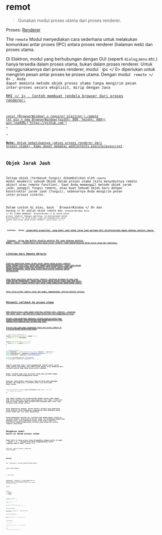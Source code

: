 # remot

> Gunakan modul proses utama dari proses renderer.

Proses: [Renderer](../glossary.md#renderer-process)

The `remote` Modul menyediakan cara sederhana untuk melakukan komunikasi antar proses (IPC) antara proses renderer (halaman web) dan proses utama.

Di Elektron, modul yang berhubungan dengan GUI (seperti `dialog`,`menu` etc.) hanya tersedia dalam proses utama, bukan dalam proses renderer. Untuk menggunakannya dari proses renderer, modul ` ipc </ 0> diperlukan untuk mengirim pesan antar proses ke proses utama. Dengan modul <code> remote </ 0> , Anda dapat meminta metode objek proses utama tanpa mengirim pesan inter-proses secara eksplisit, mirip dengan Java <a href="http://en.wikipedia.org/wiki/Java_remote_method_invocation"> RMI </ 1> . Contoh membuat jendela browser dari proses renderer:</p>

<pre><code class="javascript">const {BrowserWindow} = require('electron').remote
let win = new BrowserWindow({width: 800, height: 600})
win.loadURL('https://github.com')
`</pre> 

**Note:** Untuk kebalikannya (akses proses renderer dari proses utama), Kamu dapat memakai [webContents.executeJavascript](web-contents.md#contentsexecutejavascriptcode-usergesture-callback).

## Objek Jarak Jauh

Setiap objek (termasuk fungsi) dikembalikan oleh `remote` modul mewakili sebuah Objek dalam proses utama (kita menyebutnya remote object atau remote function). Saat Anda memanggil metode objek jarak jauh, panggil fungsi remote, atau buat Sebuah objek baru dengan konstruktor jarak jauh (fungsi), sebenarnya Anda mengirim pesan inter-proses sinkron.

Dalam contoh di atas, baik ` BrowserWindow </ 0> dan <code> menang </ 0> adalah objek remote dan
 <code> BrowserWindow baru </ 0> tidak membuat <code> BrowserWindow </ 0> objek dalam proses renderer Sebagai gantinya, ia menciptakan objek <code> BrowserWindow </ 0> dalam proses utama dan mengembalikan objek remote yang sesuai dalam proses renderer, yaitu objek
 <code> win </ 0> .</p>

<p><strong> Catatan: </ 0> Hanya <a href="https://developer.mozilla.org/en-US/docs/Web/JavaScript/Enumerability_and_ownership_of_properties"> enumerable properties </ 1> yang hadir saat objek jarak jauh pertama kali direferensikan dapat diakses melalui remote.</p>

<p><strong> Catatan: </ 0> Array dan Buffer disalin melalui IPC saat diakses melalui 
modul <code> remote </ 1> . Memodifikasi mereka dalam proses renderer tidak memodifikasinya dalam proses utama dan sebaliknya.</p>

<h2>Lifetime dari Remote Objects</h2>

<p>Elektron memastikan bahwa selama objek remote dalam proses renderer
Hidup (dengan kata lain, belum ada sampah yang dikumpulkan), objek yang sesuai
dalam proses utama tidak akan dilepaskan. Bila objek remote sudah ada
Sampah dikumpulkan, objek yang sesuai dalam proses utamanya adalah
dereferenced.</p>

<p>Jika objek jauh bocor dalam proses renderer (misalnya disimpan di peta tapi
tidak pernah dibebaskan), objek yang sesuai dalam proses utama juga akan bocor,
jadi Anda harus sangat berhati-hati untuk tidak membocorkan benda-benda remote.</p>

<p>Jenis nilai primer seperti senar dan angka, bagaimanapun, dikirim melalui salinan.</p>

<h2>Melewati callback ke proses utama</h2>

<p>Kode dalam proses utama dapat menerima callback dari renderer - misalnya
itu <code>remote` modul - tapi Anda harus sangat berhati-hati saat menggunakan ini fitur.

Pertama, untuk menghindari kebuntuan, callback masuk ke proses utama disebut asynchronous. Anda seharusnya tidak mengharapkan proses utama dapatkan nilai kembalian dari callback yang lewat.

Misalnya Anda tidak dapat menggunakan fungsi dari proses renderer di a `Array.map` disebut dalam proses utama:

```javascript
// main process mapNumbers.js
exports.withRendererCallback = (mapper) => {
  return [1, 2, 3].map(mapper)
}

exports.withLocalCallback = () => {
  return [1, 2, 3].map(x => x + 1)
}
```

```javascript
// renderer process
const mapNumbers = require('electron').remote.require('./mapNumbers')
const withRendererCb = mapNumbers.withRendererCallback(x => x + 1)
const withLocalCb = mapNumbers.withLocalCallback()

console.log(withRendererCb, withLocalCb)
// [undefined, undefined, undefined], [2, 3, 4]
```

Seperti yang Anda lihat, nilai pengembalian sinkron caller caller tidak seperti diharapkan, dan tidak sesuai dengan nilai kembalian dari callback identik yang hidup dalam proses utamanya.

Kedua, callback yang lolos ke proses utama akan bertahan sampai Proses utama sampah-mengumpulkan mereka.

Misalnya, kode berikut sepertinya tidak bersalah pada pandangan pertama. Ini menginstal a callback untuk `close` acara pada objek remote:

```javascript
require('electron').remote.getCurrentWindow().on('close', () => {
  // window was closed...
})
```

Tapi ingat callback ini direferensikan dengan proses utama sampai Anda secara eksplisit mencopot pemasangannya. Jika tidak, setiap kali Anda me-reload jendela Anda callback akan dipasang lagi, bocor satu callback untuk setiap restart.

Untuk memperburuk keadaan, karena konteks callback yang sebelumnya telah diinstal Telah dilepaskan, pengecualian akan dinaikkan dalam proses utama saat `close` acara dipancarkan.

Untuk menghindari masalah ini, pastikan Anda membersihkan rujukan ke callback renderer diteruskan ke proses utama. Ini melibatkan pembersihan penangan acara, atau memastikan proses utama secara eksplisit diceritakan kepada penghormatan callback yang datang dari proses renderer yang keluar.

## Mengakses modul built-in dalam proses utama

Modul built-in dalam proses utama ditambahkan sebagai getter di modul ` remote </ 0> , sehingga Anda dapat menggunakannya secara langsung seperti modul <code> elektron </ 0> .</p>

<pre><code class="javascript">const app = require('electron').remote.app
console.log(app)
`</pre> 

## Metode

The ` jarak jauh </ 0> modul memiliki metode berikut:</p>

<h3><code>remote.require(module)`</h3> 

* `module` String

Mengembalikan ` sembarang </ 0> - Objek dikembalikan oleh <code> require (module) </ 0> pada proses utama.
Modul yang ditentukan oleh jalur relatif mereka akan mengatasi relatif terhadap titik masuk proses utama.</p>

<p>misalnya</p>

<pre><code>project/
├── main
│   ├── foo.js
│   └── index.js
├── package.json
└── renderer
    └── index.js
`</pre> 

```js
// main process: main/index.js
const {app} = require('electron')
app.on('ready', () => { /* ... */ })
```

```js
// some relative module: main/foo.js
module.exports = 'bar'
```

```js
// renderer process: renderer/index.js
const foo = require('electron').remote.require('./foo') // bar
```

### `remote.getCurrentWindow()`

Mengembalikan ` BrowserWindow </ 0> - Jendela tempat halaman web ini berada.</p>

<h3><code>remote.getCurrentWebContents()`</h3> 

Mengembalikan ` WebContents </ 0> - Isi web dari halaman web ini.</p>

<h3><code>remote.getGlobal(name)`</h3> 

* ` nama </ 0>  String</li>
</ul>

<p>Mengembalikan <code> sembarang </ 0> - Variabel global <code> nama </ 0> (misalnya <code> global [name] </ 0> ) dalam proses utama.</p>

<h2>properti</h2>

<h3><code>remote.process`</h3> 
    The `process` object in the main process. This is the same as `remote.getGlobal('process')` but is cached.